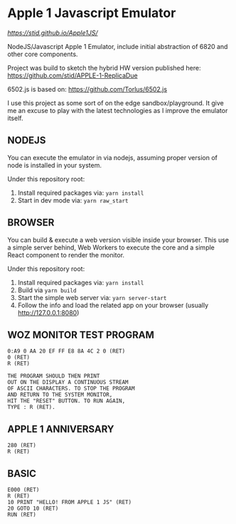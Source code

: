 # Apple 1 Javascript Emulator
*https://stid.github.io/Apple1JS/*

NodeJS/Javascript Apple 1 Emulator, include initial abstraction of 6820 and other core components.

Project was build to sketch the hybrid HW version published here: https://github.com/stid/APPLE-1-ReplicaDue

6502.js is based on:
https://github.com/Torlus/6502.js

I use this project as some sort of on the edge sandbox/playground. It give me an excuse to play with the latest technologies as I improve the emulator itself.

## NODEJS

You can execute the emulator in via nodejs, assuming proper version of node is installed in your system.

Under this repository root:

1. Install required packages via: `yarn install`
2. Start in dev mode via: `yarn raw_start`

## BROWSER

You can build & execute a web version visible inside your browser. This use a simple server behind, Web Workers to execute the core and a simple React component to render the monitor.

Under this repository root:

1. Install required packages via: `yarn install`
2. Build via `yarn build`
3. Start the simple web server via: `yarn server-start`
4. Follow the info and load the related app on your browser (usually http://127.0.0.1:8080)

## WOZ MONITOR TEST PROGRAM

``` text
0:A9 0 AA 20 EF FF E8 8A 4C 2 0 (RET)
0 (RET)
R (RET)

THE PROGRAM SHOULD THEN PRINT
OUT ON THE DISPLAY A CONTINUOUS STREAM
OF ASCII CHARACTERS. TO STOP THE PROGRAM
AND RETURN TO THE SYSTEM MONITOR,
HIT THE "RESET" BUTTON. TO RUN AGAIN,
TYPE : R (RET).
```

## APPLE 1 ANNIVERSARY

``` text
280 (RET)
R (RET)
```

## BASIC

``` text
E000 (RET)
R (RET)
10 PRINT "HELLO! FROM APPLE 1 JS" (RET)
20 GOTO 10 (RET)
RUN (RET)
```
